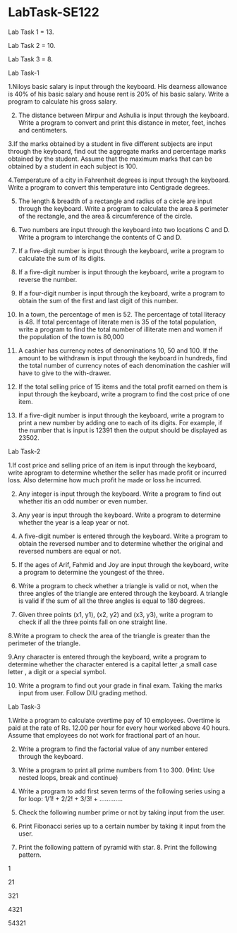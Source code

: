 # LabTask-SE122
Lab Task 1 = 13.

Lab Task 2 = 10.

Lab Task 3 = 8.



Lab Task-1

1.Niloys basic salary is input through the keyboard. His dearness allowance is 40% of his basic salary and house rent is 20% of his basic salary. Write a program to calculate his gross salary.

2. The distance between Mirpur and Ashulia is input through the keyboard. Write a program to convert and print this distance in meter, feet, inches and centimeters.

3.If the marks obtained by a student in five different subjects are input through the keyboard, find out the aggregate marks and percentage marks obtained by the student. Assume that the maximum marks that can be obtained by a student in each subject is 100.

4.Temperature of a city in Fahrenheit degrees is input through the keyboard. Write a program to convert this temperature into Centigrade degrees.

5. The length & breadth of a rectangle and radius of a circle are input through the keyboard. Write a program to calculate the area & perimeter of the rectangle, and the area & circumference of the circle.

6. Two numbers are input through the keyboard into two locations C and D. Write a program to interchange the contents of C and D.

7. If a five-digit number is input through the keyboard, write a program to calculate the sum of its digits.

8. If a five-digit number is input through the keyboard, write a program to reverse the number.

9. If a four-digit number is input through the keyboard, write a program to obtain the sum of the first and last digit of this number.

10. In a town, the percentage of men is 52. The percentage of total literacy is 48. If total percentage of literate men is 35 of the total population, write a program to find the total number of illiterate men and women if the population of the town is 80,000

11. A cashier has currency notes of denominations 10, 50 and 100. If the amount to be withdrawn is input through the keyboard in hundreds, find the total number of currency notes of each denomination the cashier will have to give to the with-drawer.

12. If the total selling price of 15 items and the total profit earned on them is input through the keyboard, write a program to find the cost price of one item.

13. If a five-digit number is input through the keyboard, write a program to print a new number by adding one to each of its digits. For example, if the number that is input is 12391 then the output should be displayed as 23502.



Lab Task-2

1.If cost price and selling price of an item is input through the keyboard, write aprogram to determine whether the seller has made profit or incurred loss. Also determine how much profit he made or loss he incurred.

2. Any integer is input through the keyboard. Write a program to find out whether itis an odd number or even number.

3. Any year is input through the keyboard. Write a program to determine whether the year is a leap year or not.

4. A five-digit number is entered through the keyboard. Write a program to obtain the reversed number and to determine whether the original and reversed numbers are equal or not.

5. If the ages of Arif, Fahmid and Joy are input through the keyboard, write a program to determine the youngest of the three.

6. Write a program to check whether a triangle is valid or not, when the three angles of the triangle are entered through the keyboard. A triangle is valid if the sum of all the three angles is equal to 180 degrees.

7. Given three points (x1, y1), (x2, y2) and (x3, y3), write a program to check if all the three points fall on one straight line.

8.Write a program to check the area of the triangle is greater than the perimeter of the triangle. 

9.Any character is entered through the keyboard, write a program to determine whether the character entered is a capital letter ,a small case letter , a digit or a special symbol.

10. Write a program to find out your grade in final exam. Taking the marks input from user. Follow DIU grading method.



Lab Task-3

1.Write a program to calculate overtime pay of 10 employees. Overtime is paid at the rate of Rs.
 12.00 per hour for every hour worked above 40 hours. Assume that employees do not work for
 fractional part of an hour.

2. Write a program to find the factorial value of any number entered through the keyboard.

3. Write a program to print all prime numbers from 1 to 300. (Hint: Use nested loops, break and continue)

4. Write a program to add first seven terms of the following series using a for loop: 1/1! + 2/2! + 3/3! + .............

5. Check the following number prime or not by taking input from the user.

6. Print Fibonacci series up to a certain number by taking it input from the user.

7. Print the following pattern of pyramid with star. 8. Print the following pattern.
 
 1
 
 21
 
 321
 
 4321
 
 54321









